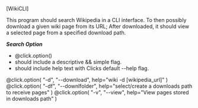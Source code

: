 [WikiCLI]

This program should search Wikipedia in a CLI interface. To then possibly download a given wiki page from its URL; After downloaded, it should view a selected page from a specified download path.

***Search Option***
- @click.option()
- should include a descriptive &&
  simple flag.
- should include help text with 
  Clicks default --help flag.

@click.option(
    "-d",
    "--download",
    help="wiki -d [wikipedia_url]"
 )
@click.option(
    "-df",
    "--downlfolder",
    help="select/create a downloads path to receive pages"
 )
@click.option(
    "-v", 
    "--view",
    help="View pages stored in downloads path"
)